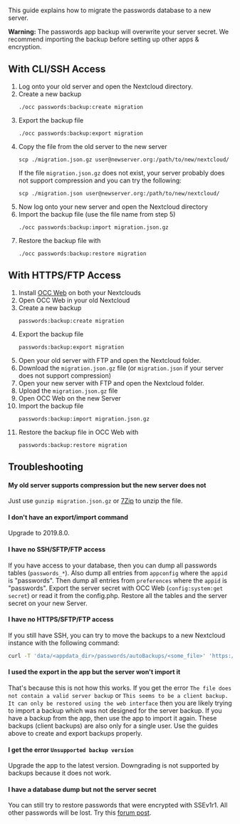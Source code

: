 This guide explains how to migrate the passwords database to a new server.

**Warning:** The passwords app backup will overwrite your server secret.
We recommend importing the backup before setting up other apps & encryption.

## With CLI/SSH Access
1. Log onto your old server and open the Nextcloud directory.
2. Create a new backup
    ```
    ./occ passwords:backup:create migration
    ```
3. Export the backup file
    ```
    ./occ passwords:backup:export migration
    ```
4. Copy the file from the old server to the new server
    ```
    scp ./migration.json.gz user@newserver.org:/path/to/new/nextcloud/
    ```
    If the file `migration.json.gz` does not exist, your server probably does not support compression and you can try the following:
    ```
    scp ./migration.json user@newserver.org:/path/to/new/nextcloud/
    ```
5. Now log onto your new server and open the Nextcloud directory
6. Import the backup file (use the file name from step 5)
    ```
    ./occ passwords:backup:import migration.json.gz
    ```
7. Restore the backup file with
    ```
    ./occ passwords:backup:restore migration
    ```
    
## With HTTPS/FTP Access
1. Install [OCC Web](https://apps.nextcloud.com/apps/occweb) on both your Nextclouds
2. Open OCC Web in your old Nextcloud
3. Create a new backup
    ```
    passwords:backup:create migration
    ```
4. Export the backup file
    ```
    passwords:backup:export migration
    ```
5. Open your old server with FTP and open the Nextcloud folder.
6. Download the `migration.json.gz` file (or `migration.json` if your server does not support compression)
7. Open your new server with FTP and open the Nextcloud folder.
8. Upload the `migration.json.gz` file
9. Open OCC Web on the new Server
10. Import the backup file
    ```
    passwords:backup:import migration.json.gz
    ```
11. Restore the backup file in OCC Web with
    ```
    passwords:backup:restore migration
    ```
    
## Troubleshooting

#### My old server supports compression but the new server does not
Just use `gunzip migration.json.gz` or [7Zip](https://7-zip.org/) to unzip the file.

#### I don't have an export/import command
Upgrade to 2019.8.0.

#### I have no SSH/SFTP/FTP access
If you have access to your database, then you can dump all passwords tables (`passwords_*`). 
Also dump all entries from `appconfig` where the `appid` is "passwords".
Then dump all entries from `preferences` where the `appid` is "passwords".
Export the server secret with OCC Web (`config:system:get secret`) or read it from the config.php.
Restore all the tables and the server secret on your new Server.

#### I have no HTTPS/SFTP/FTP access
If you still have SSH, you can try to move the backups to a new Nextcloud instance with the following command:

```bash
curl -T 'data/<appdata_dir>/passwords/autoBackups/<some_file>' 'https://<new_cloud_domain>/remote.php/dav/files/<new_user>/' --user '<new_user>:<password>'
```

#### I used the export in the app but the server won't import it
That's because this is not how this works.
If you get the error `The file does not contain a valid server backup` or
`This seems to be a client backup. It can only be restored using the web interface`
then you are likely trying to import a backup which was not designed for the server backup.
If you have a backup from the app, then use the app to import it again.
These backups (client backups) are also only for a single user.
Use the guides above to create and export backups properly.

#### I get the error `Unsupported backup version`
Upgrade the app to the latest version.
Downgrading is not supported by backups because it does not work.

#### I have a database dump but not the server secret
You can still try to restore passwords that were encrypted with SSEv1r1.
All other passwords will be lost.
Try this [forum post](https://help.nextcloud.com/t/passwords-error-exception-hmac-does-not-match/69972/4?u=mdw).